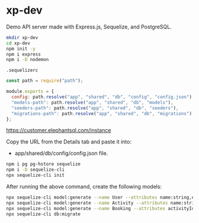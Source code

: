# xp-dev

Demo API server made with Express.js, Sequelize, and PostgreSQL.

```bash
mkdir xp-dev
cd xp-dev
npm init -y
npm i express
npm i -D nodemon
```

`.sequelizerc`

```js
const path = require("path");

module.exports = {
  config: path.resolve("app", "shared", "db", "config", "config.json"),
  "models-path": path.resolve("app", "shared", "db", "models"),
  "seeders-path": path.resolve("app", "shared", "db", "seeders"),
  "migrations-path": path.resolve("app", "shared", "db", "migrations"),
};
```

https://customer.elephantsql.com/instance

Copy the URL from the Details tab and paste it into:

- app/shared/db/config/config.json file.

```bash
npm i pg pg-hstore sequelize
npm i -D sequelize-cli
npx sequelize-cli init
```

After running the above command, create the following models:

```bash
npx sequelize-cli model:generate --name User --attributes name:string,email:string,password:string
npx sequelize-cli model:generate --name Activity --attributes name:string,description:string,price:float,quorum:integer,capacity:integer
npx sequelize-cli model:generate --name Booking --attributes activityId:integer,userId:integer,participants:integer,status:string,capacity:integer
npx sequelize-cli db:migrate
```
